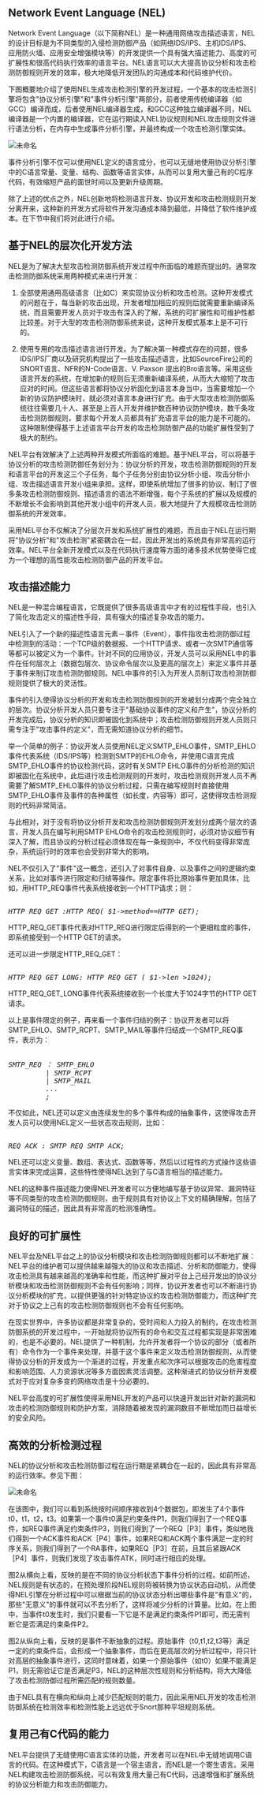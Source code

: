 ## Network Event Language (NEL)

Network Event Language（以下简称NEL）是一种通用网络攻击描述语言，NEL的设计目标是为不同类型的入侵检测防御产品（如网络IDS/IPS、主机IDS/IPS、应用防火墙、应用安全增强模块等）的开发提供一个具有强大描述能力、高度的可扩展性和很高代码执行效率的语言平台。NEL语言可以大大提高协议分析和攻击检测防御规则开发的效率，极大地降低开发团队的沟通成本和代码维护代价。

下图概要地介绍了使用NEL生成攻击检测引擎的开发过程，一个基本的攻击检测引擎将包含"协议分析引擎"和"事件分析引擎"两部分，前者使用传统编译器（如GCC）编译而成，后者使用NEL编译器生成，和GCC这种独立编译器不同，NEL编译器是一个内置的编译器，它在运行期读入NEL协议规则和NEL攻击规则文件进行语法分析，在内存中生成事件分析引擎，并最终构成一个攻击检测引擎实体。

![未命名](image/readme/image2.png)

事件分析引擎不仅可以使用NEL定义的语言成分，也可以无缝地使用协议分析引擎中的C语言常量、变量、结构、函数等语言实体，从而可以复用大量己有的C程序代码，有效缩短产品的面世时间以及更新升级周期。

除了上述的优点之外，NEL创新地将检测语言开发、协议开发和攻击检测规则开发分离开来，这种新的开发方式将软件开发沟通成本降到最低，并降低了软件维护成本。在下节中我们将对此进行介绍。

## 基于NEL的层次化开发方法 

NEL是为了解决大型攻击检测防御系统开发过程中所面临的难题而提出的。通常攻击检测防御系统采用两种模式来进行开发：

1.  全部使用通用高级语言（比如C）来实现协议分析和攻击检测。这种开发模式的问题在于，每当新的攻击出现，开发者增加相应的规则后就需要重新编译系统，而且需要开发人员对于攻击有深入的了解，系统的可扩展性和可维护性都比较差。对于大型的攻击检测防御系统来说，这种开发模式基本上是不可行的。

2.  使用专用的攻击描述语言进行开发。为了解决第一种模式存在的问题，很多IDS/IPS厂商以及研究机构提出了一些攻击描述语言，比如SourceFire公司的SNORT语言、NFR的N-Code语言、V. Paxson 提出的Bro语言等。采用这些语言开发的系统，在增加新的规则后无须重新编译系统，从而大大缩短了攻击应对的时间。但这些语言都将协议分析固化到语言本身当中，当需要增加一个新的协议防护模块时，就必须对语言本身进行扩充。由于大型攻击检测防御系统往往需要几十人、甚至是上百人开发并维护数百种协议防护模块，数千条攻击检测防御规则，要求每个开发人员都具有扩充语言平台的能力是不可能的。这种限制使得基于上述语言平台开发的攻击检测防御产品的功能扩展性受到了极大的制约。

NEL平台有效解决了上述两种开发模式所面临的难题。基于NEL平台，可以将基于协议分析的攻击检测防御任务划分为：协议分析的开发，攻击检测防御规则的开发和语言平台的开发这三个子任务，每个子任务分别由协议分析小组、攻击分析小组、攻击描述语言开发小组来承担。这样，即使系统增加了很多的协议、制订了很多条攻击检测防御规则、描述语言的语法不断增强，每个子系统的扩展以及规模的不断增长不会影响到其他开发小组中的开发人员，极大地提升了大规模攻击检测防御系统的开发效率。

采用NEL平台不仅解决了分层次开发和系统扩展性的难题，而且由于NEL在运行期将"协议分析"和"攻击检测"紧密耦合在一起，因此开发出的系统具有非常高的运行效率。NEL平台全新开发模式以及在代码执行速度等方面的诸多技术优势使得它成为一个理想的高性能攻击检测防御产品的开发平台。


## 攻击描述能力 

NEL是一种混合编程语言，它既提供了很多高级语言中才有的过程性手段，也引入了简化攻击定义的描述性手段，具有强大的描述复杂攻击的能力。

NEL引入了一个新的描述性语言元素－事件（Event），事件指攻击检测防御过程中检测到的活动：一个TCP级的数据报、一个HTTP请求、或者一次SMTP通信等等都可以被定义为一个事件。针对不同的应用协议，开发人员可以采用NEL中的事件在任何层次上（数据包层次、协议命令层次以及更高的层次上）来定义事件并基于事件来制订攻击检测防御规则。NEL中事件的引入为开发人员制订攻击检测防御规则提供了极大的灵活性。

事件的引入使得协议分析的开发和攻击检测防御规则的开发被划分成两个完全独立的层次。协议分析开发人员只要专注于"基础协议事件的定义和产生"，协议分析的开发完成后，协议分析的知识即被固化到系统中；攻击检测防御规则开发人员则只需专注于"攻击事件的定义"，而无需知道协议分析的细节。

举一个简单的例子：协议开发人员使用NEL定义SMTP_EHLO事件，SMTP_EHLO事件代表系统（IDS/IPS等）检测到SMTP的EHLO命令，并使用C语言完成SMTP_EHLO事件的协议检测代码，这时有关SMTP EHLO事件的分析检测的知识即被固化在系统中，此后进行攻击检测规则的开发时，攻击检测规则开发人员不再需要了解SMTP_EHLO事件的协议分析过程，只需在编写规则时直接使用SMTP_EHLO事件及事件的各种属性（如长度，内容等）即可，这使得攻击检测规则的代码非常简洁。

与此相对，对于没有将协议分析开发和攻击检测防御规则开发划分成两个层次的语言，开发人员在编写利用SMTP EHLO命令的攻击检测规则时，必须对协议细节有深入了解，而且协议的分析过程必须体现在每一条规则中，不仅代码变得非常庞杂，系统运行时的效率也会受到非常大的影响。

NEL不仅引入了"事件"这一概念，还引入了对事件自身、以及事件之间的逻辑约束关系，比如对事件进行限定和归结等操作。限定事件将比原始事件更加具体，比如，用HTTP_REQ事件代表系统接收到一个HTTP请求；则：

<pre><em>
HTTP_REQ_GET :HTTP_REQ( $1->method==HTTP_GET);
</em></pre>

HTTP_REQ_GET事件代表对HTTP_REQ进行限定后得到的一个更细粒度的事件，即系统接受到一个HTTP GET的请求。

还可以进一步限定HTTP_REQ_GET：
<pre><em>
HTTP_REQ_GET_LONG: HTTP_REQ_GET ( $1->len >1024);
</em></pre>

HTTP_REQ_GET_LONG事件代表系统接收到一个长度大于1024字节的HTTP GET请求。

以上是事件限定的例子，再来看一个事件归结的例子：协议开发者可以将SMTP_EHLO、SMTP_RCPT、SMTP_MAIL等事件归结成一个SMTP_REQ事件，表示为：

<pre><em>
SMTP_REQ ： SMTP_EHLO
         | SMTP_RCPT
         | SMTP_MAIL
         ...
         ;
</em></pre>

不仅如此，NEL还可以定义由连续发生的多个事件构成的抽象事件，这使得攻击开发人员可以使用NEL定义一些状态攻击规则，比如：
<pre><em>
REQ_ACK : SMTP_REQ SMTP_ACK;
</em></pre>

NEL还可以定义变量、数组、表达式、函数等等，然后以过程性的方式操作这些语言实体来完成运算，这些特性使得NEL达到了与C语言相当的描述能力。

NEL的这种事件描述能力使得NEL开发者可以方便地编写基于协议异常、漏洞特征等不同类型的攻击检测防御规则，由于规则具有对协议上下文的精确理解，包括了漏洞特征的描述，因此具有非常高的检测准确性。

## 良好的可扩展性 

NEL平台及NEL平台之上的协议分析模块和攻击检测防御规则都可以不断地扩展：NEL平台的维护者可以提供越来越强大的协议和攻击描述、分析和防御能力，使得攻击检测具有越来越高的准确率和性能，而这种扩展对平台上己经开发出的协议分析模块和攻击检测防御规则不会有任何影响；同样，协议开发者也可以不断进行协议分析模块的扩充，以提供更强的针对特定协议的攻击检测防御能力，而这种扩充对于协议之上己有的攻击检测防御规则也不会有任何影响。

在现实世界中，许多协议都是非常复杂的，受时间和人力投入的制约，在攻击检测防御系统的开发过程中，一开始就将协议所有的命令和交互过程都实现是非常困难的，也是不必要的。NEL提供了一种机制，允许开发者将一个协议的部分（或者所有）命令作为一个事件来处理，并基于这个事件来定义攻击检测防御规则，从而使得协议分析的开发成为一个渐进的过程，开发重点和次序可以根据攻击的危害程度和影响范围、人力资源状况等多方面因素灵活调整。这种渐进式的协议分析开发模式对于应对复杂多变的网络攻击是十分必要的。

NEL平台高度的可扩展性使得采用NEL开发的产品可以快速开发出针对新的漏洞和攻击的检测防御规则和防护方案，消除随着被发现的漏洞数目不断增加而日益增长的安全风险。

## 高效的分析检测过程

NEL的协议分析和攻击检测防御过程在运行期是紧耦合在一起的，因此具有非常高的运行效率。参见下图：

![未命名](image/readme/image3.png)

在该图中，我们可以看到系统按时间顺序接收到4个数据包，即发生了4个事件t0，t1，t2，t3。如果第一个事件t0满足约束条件P1，则我们得到了一个REQ事件，如REQ事件满足约束条件P3，则我们得到了一个REQ［P3］事件，类似地我们得到一个ACK事件和ACK［P4］事件，如果REQ和ACK两个事件满足一定的时序关系，则我们得到了一个RA事件，如果REQ［P3］在前，且其后紧跟ACK［P4］事件，则我们发现了攻击事件ATK，同时进行相应的处理。

图2从横向上看，反映的是在不同的协议分析状态下事件分析的过程。如前所述，NEL规则是有状态的，在预处理阶段NEL规则将被转换为协议状态自动机，从而使得NEL引擎在分析过程中可以根据当前的协议状态分析出哪些事件是"有意义"的，那些"无意义"的事件就可以不去分析了，这样将减少分析的计算量。比如，在上图中，当事件t0发生时，我们只要看一下它是不是满足约束条件P1即可，而无需判断它是否满足约束条件P2。

图2从纵向上看，反映的是事件不断抽象的过程。原始事件（t0,t1,t2,t3等）满足一定的约束条件后，会形成一个抽象事件，而后在更高层次的分析过程中，将只针对高层的抽象事件进行，这同时意味着，如果一个原始事件（如t0）如果不能满足P1，则无需验证它是否满足P3，NEL的这种层次性规则和分析结构，将大大降低了攻击检测防御过程所需匹配的规则数量。

由于NEL具有在横向和纵向上减少匹配规则的能力，因此采用NEL开发的攻击检测防御系统在检测效率和检测性能上远远优于Snort那种平坦规则系统。

## 复用己有C代码的能力 

NEL平台提供了无缝使用C语言实体的功能，开发者可以在NEL中无缝地调用C语言的代码。在这种模式下，C语言是一个宿主语言，而NEL是一个寄生语言。采用NEL构建攻击检测防御系统，可以有效复用大量己有C代码，迅速增强和扩展系统的协议分析能力和攻击防御能力。


